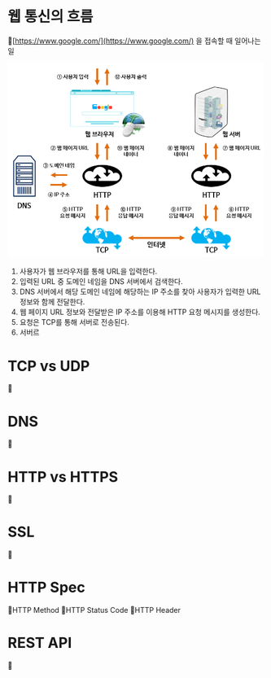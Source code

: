 # 웹 통신의 흐름
📌[https://www.google.com/](https://www.google.com/) 을 접속할 때 일어나는 일

![](../image/Pasted%20image%2020240517032849.png)

1. 사용자가 웹 브라우저를 통해 URL을 입력한다.
2. 입력된 URL 중 도메인 네임을 DNS 서버에서 검색한다.
3. DNS 서버에서 해당 도메인 네임에 해당하는 IP 주소를 찾아 사용자가 입력한 URL 정보와 함께 전달한다.
4. 웹 페이지 URL 정보와 전달받은 IP 주소를 이용해 HTTP 요청 메시지를 생성한다.
5. 요청은 TCP를 통해 서버로 전송된다.
6. 서버르
# TCP vs UDP
📌

# DNS
📌


# HTTP vs HTTPS
📌


# SSL
📌



# HTTP Spec
📌HTTP Method
📌HTTP Status Code
📌HTTP Header



# REST API
📌